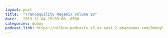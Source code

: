 ```yaml
---
layout: post
title:  "Trancequility Megamix Volume 10"
date:   2019-11-04 15:03:00 -0500
categories: doboy
podcast_link: https://nilbus-podcasts.s3.us-east-2.amazonaws.com/Doboy%20mix/Trancequility%20Megamix%20Volume%2010.mp3
---
```

